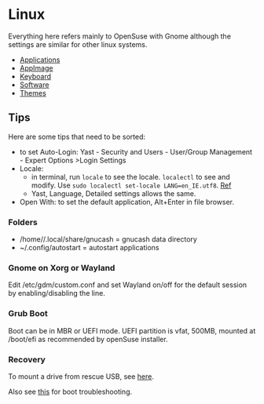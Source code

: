 # Linux

Everything here refers mainly to OpenSuse with Gnome although the settings are similar for other linux systems.

- [Applications](applications)
- [AppImage](appimage)
- [Keyboard](keyboard)
- [Software](software)
- [Themes](themes)

## Tips

Here are some tips that need to be sorted:

- to set Auto-Login: Yast - Security and Users - User/Group Management - Expert Options >Login Settings 
- Locale: 
    - in terminal, run `locale` to see the locale. `localectl` to see and modify. Use `sudo localectl set-locale LANG=en_IE.utf8`. [Ref](https://www.cyberciti.biz/faq/how-to-set-locales-i18n-on-a-linux-unix/)
    - Yast, Language, Detailed settings allows the same.
- Open With: to set the default application, Alt+Enter in file browser.

### Folders

- /home/<user>/.local/share/gnucash = gnucash data directory
- ~/.config/autostart  = autostart applications

### Gnome on Xorg or Wayland

Edit /etc/gdm/custom.conf and set Wayland on/off for the default session by enabling/disabling the line.

### Grub Boot

Boot can be in MBR or UEFI mode.
UEFI partition is vfat, 500MB, mounted at /boot/efi as recommended by openSuse installer.

### Recovery

To mount a drive from rescue USB, see [here](https://doc.opensuse.org/documentation/leap/startup/html/book.opensuse.startup/cha.trouble.html#sec.trouble.data.recover.rescue).

Also see [this](https://www.pks.mpg.de/~mueller/docs/suse10.2/html/opensuse-manual_en/manual/sec.trouble.boot.html) for boot troubleshooting.
